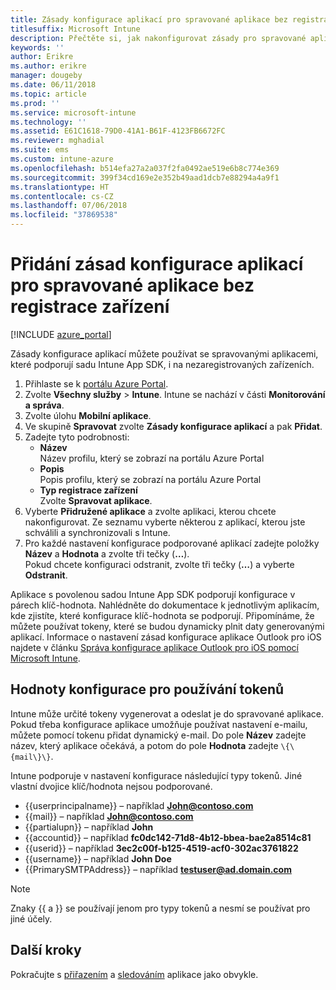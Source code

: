 ```yaml
---
title: Zásady konfigurace aplikací pro spravované aplikace bez registrace zařízení
titlesuffix: Microsoft Intune
description: Přečtěte si, jak nakonfigurovat zásady pro spravované aplikace bez registrace zařízení.
keywords: ''
author: Erikre
ms.author: erikre
manager: dougeby
ms.date: 06/11/2018
ms.topic: article
ms.prod: ''
ms.service: microsoft-intune
ms.technology: ''
ms.assetid: E61C1618-79D0-41A1-B61F-4123FB6672FC
ms.reviewer: mghadial
ms.suite: ems
ms.custom: intune-azure
ms.openlocfilehash: b514efa27a2a037f2fa0492ae519e6b8c774e369
ms.sourcegitcommit: 399f34cd169e2e352b49aad1dcb7e88294a4a9f1
ms.translationtype: HT
ms.contentlocale: cs-CZ
ms.lasthandoff: 07/06/2018
ms.locfileid: "37869538"
---
```

# <a name="add-app-configuration-policies-for-managed-apps-without-device-enrollment"></a>Přidání zásad konfigurace aplikací pro spravované aplikace bez registrace zařízení

[!INCLUDE [azure_portal](./includes/azure_portal.md)]

Zásady konfigurace aplikací můžete používat se spravovanými aplikacemi, které podporují sadu Intune App SDK, i na nezaregistrovaných zařízeních. 

1. Přihlaste se k [portálu Azure Portal](https://portal.azure.com).
2. Zvolte **Všechny služby** > **Intune**. Intune se nachází v části **Monitorování a správa**.
3. Zvolte úlohu **Mobilní aplikace**.
4. Ve skupině **Spravovat** zvolte **Zásady konfigurace aplikací** a pak **Přidat**.
5. Zadejte tyto podrobnosti:
    - **Název**  
      Název profilu, který se zobrazí na portálu Azure Portal
    - **Popis**  
      Popis profilu, který se zobrazí na portálu Azure Portal
    - **Typ registrace zařízení**  
      Zvolte **Spravovat aplikace**.
6. Vyberte **Přidružené aplikace** a zvolte aplikaci, kterou chcete nakonfigurovat. Ze seznamu vyberte některou z aplikací, kterou jste schválili a synchronizovali s Intune.
7. Pro každé nastavení konfigurace podporované aplikací zadejte položky **Název** a **Hodnota** a zvolte tři tečky (**…**).  
    Pokud chcete konfiguraci odstranit, zvolte tři tečky (**…**) a vyberte **Odstranit**.  
    
Aplikace s povolenou sadou Intune App SDK podporují konfigurace v párech klíč-hodnota. Nahlédněte do dokumentace k jednotlivým aplikacím, kde zjistíte, které konfigurace klíč-hodnota se podporují. Připomínáme, že můžete používat tokeny, které se budou dynamicky plnit daty generovanými aplikací. Informace o nastavení zásad konfigurace aplikace Outlook pro iOS najdete v článku [Správa konfigurace aplikace Outlook pro iOS pomocí Microsoft Intune](https://technet.microsoft.com/en-us/library/mt813789(v=exchg.150).aspx).

## <a name="configuration-values-for-using-tokens"></a>Hodnoty konfigurace pro používání tokenů

Intune může určité tokeny vygenerovat a odeslat je do spravované aplikace. Pokud třeba konfigurace aplikace umožňuje používat nastavení e-mailu, můžete pomocí tokenu přidat dynamický e-mail. Do pole **Název** zadejte název, který aplikace očekává, a potom do pole **Hodnota** zadejte `\{\{mail\}\}`.

Intune podporuje v nastavení konfigurace následující typy tokenů. Jiné vlastní dvojice klíč/hodnota nejsou podporované.

- \{\{userprincipalname\}\} – například **John@contoso.com**
- \{\{mail\}\} – například **John@contoso.com**
- \{\{partialupn\}\} – například **John**
- \{\{accountid\}\} – například **fc0dc142-71d8-4b12-bbea-bae2a8514c81**
- \{\{userid\}\} – například **3ec2c00f-b125-4519-acf0-302ac3761822**
- \{\{username\}\} – například **John Doe**
- \{\{PrimarySMTPAddress\}\} – například **testuser@ad.domain.com** 


> [!Note]  
> Znaky \{\{ a \}\} se používají jenom pro typy tokenů a nesmí se používat pro jiné účely.

## <a name="next-steps"></a>Další kroky

Pokračujte s [přiřazením](apps-deploy.md) a [sledováním](apps-monitor.md) aplikace jako obvykle.
